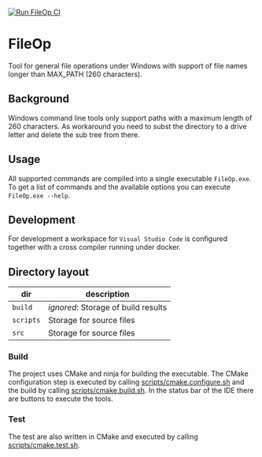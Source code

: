 
[![Run FileOp CI](https://github.com/ZF-Group/FileOp/actions/workflows/CI.yml/badge.svg?branch=main)](https://github.com/ZF-Group/FileOp/actions/workflows/CI.yml)

# FileOp

Tool for general file operations under Windows with support of file names longer than MAX_PATH (260 characters).

## Background

Windows command line tools only support paths with a maximum length of 260 characters.
As workaround you need to subst the directory to a drive letter and delete the sub
tree from there.

## Usage

All supported commands are compiled into a single executable `FileOp.exe`. To get a list of commands
and the available options you can execute `FileOp.exe --help`.

## Development

For development a workspace for `Visual Studio Code` is configured together with a cross compiler
running under docker.

## Directory layout

| dir       | description                         |
| --------- | ----------------------------------- |
| `build`   | *ignored*: Storage of build results |
| `scripts` | Storage for source files            |
| `src`     | Storage for source files            |

### Build

The project uses CMake and ninja for building the executable. The CMake configuration step is executed by
calling [scripts/cmake.configure.sh](./scripts/cmake.configure.sh) and the build by calling
[scripts/cmake.build.sh](./scripts/cmake.build.sh). In the status bar of the IDE there are buttons to
execute the tools.

### Test

The test are also written in CMake and executed by calling [scripts/cmake.test.sh](./scripts/cmake.test.sh).
